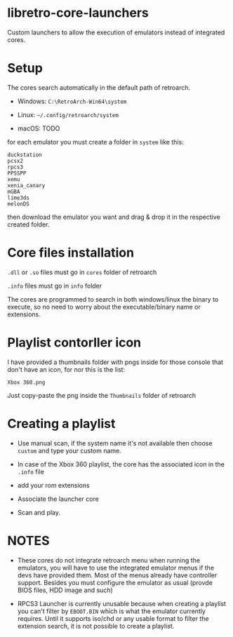 # libretro-core-launchers
Custom launchers to allow the execution of emulators instead of integrated cores.

# Setup

The cores search automatically in the default path of retroarch.

- Windows: `C:\RetroArch-Win64\system`

- Linux: `~/.config/retroarch/system`

- macOS: TODO

for each emulator you must create a folder in `system` like this:

```
duckstation
pcsx2
rpcs3
PPSSPP
xemu
xenia_canary
mGBA
lime3ds
melonDS
```

then download the emulator you want and drag & drop it in the respective created folder.

# Core files installation

`.dll` or `.so` files must go in `cores` folder of retroarch

`.info` files must go in `info` folder

The cores are programmed to search in both windows/linux the binary to execute, so no need to worry about the executable/binary name or extensions.


# Playlist contorller icon

I have provided a thumbnails folder with pngs inside for those console that don't have an icon, for nor this is the list:

```
Xbox 360.png
```

Just copy-paste the png inside the `Thumbnails` folder of retroarch

# Creating a playlist

- Use manual scan, if the system name it's not available then choose `custom` and type your custom name.

- In case of the Xbox 360 playlist, the core has the associated icon in the `.info` file

- add your rom extensions

- Associate the launcher core

- Scan and play.

# NOTES

- These cores do not integrate retroarch menu when running the emulators, you will have to use the integrated emulator menus if the devs have provided them.
  Most of the menus already have controller support. Besides you must configure the emulator as usual (provde BIOS files, HDD image and such)

- RPCS3 Launcher is currently unusable because when creating a playlist you can't filter by `EBOOT.BIN` which is what the emulator currently requires. Until it supports iso/chd
  or any usable format to filter the extension search, it is not possible to create a playlist.
